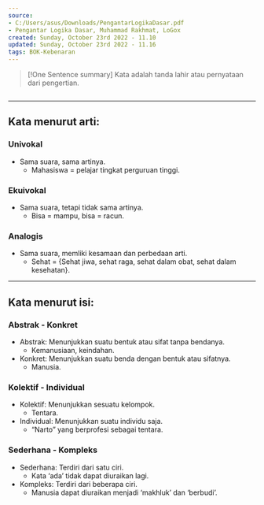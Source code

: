 ```yaml
---
source:
- C:/Users/asus/Downloads/PengantarLogikaDasar.pdf
- Pengantar Logika Dasar, Muhammad Rakhmat, LoGox 
created: Sunday, October 23rd 2022 - 11.10
updated: Sunday, October 23rd 2022 - 11.16
tags: BOK-Kebenaran
---
```


>[!One Sentence summary]
>Kata adalah tanda lahir atau pernyataan dari pengertian.

```toc
```
---
Kata menurut arti:
---
### Univokal
- Sama suara, sama artinya.
	- Mahasiswa = pelajar tingkat perguruan tinggi.

### Ekuivokal
- Sama suara, tetapi tidak sama artinya.
	- Bisa = mampu, bisa = racun.

### Analogis
- Sama suara, memliki kesamaan dan perbedaan arti.
	- Sehat = {Sehat jiwa, sehat raga, sehat dalam obat, sehat dalam kesehatan}.

---
Kata menurut isi:
---
### Abstrak - Konkret
-   Abstrak: Menunjukkan suatu bentuk atau sifat tanpa bendanya.
	-   Kemanusiaan, keindahan.
-   Konkret: Menunjukkan suatu benda dengan bentuk atau sifatnya.
	-   Manusia.

### Kolektif - Individual
-   Kolektif: Menunjukkan sesuatu kelompok.
	-   Tentara.
-   Individual: Menunjukkan suatu individu saja.
	-   “Narto” yang berprofesi sebagai tentara.

### Sederhana - Kompleks
-   Sederhana: Terdiri dari satu ciri.
	-   Kata ‘ada’ tidak dapat diuraikan lagi.
-   Kompleks: Terdiri dari beberapa ciri.
	-   Manusia dapat diuraikan menjadi ‘makhluk’ dan ‘berbudi’.
